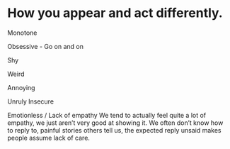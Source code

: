 # How you appear and act differently.

Monotone

Obsessive - Go on and on

Shy

Weird

Annoying

Unruly
Insecure

Emotionless / Lack of empathy
We tend to actually feel quite a lot of empathy, we just aren’t very good at showing it. We often don’t know how to reply to, painful stories others tell us, the expected reply unsaid makes people assume lack of care.

